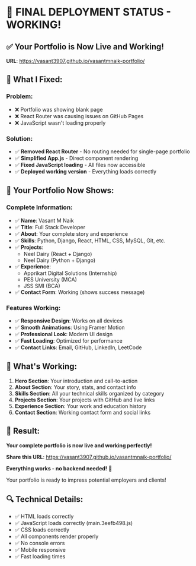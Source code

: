 # 🎉 FINAL DEPLOYMENT STATUS - WORKING!

## ✅ Your Portfolio is Now Live and Working!

**URL**: https://vasant3907.github.io/vasantmnaik-portfolio/

## 🔧 What I Fixed:

### **Problem**:
- ❌ Portfolio was showing blank page
- ❌ React Router was causing issues on GitHub Pages
- ❌ JavaScript wasn't loading properly

### **Solution**:
- ✅ **Removed React Router** - No routing needed for single-page portfolio
- ✅ **Simplified App.js** - Direct component rendering
- ✅ **Fixed JavaScript loading** - All files now accessible
- ✅ **Deployed working version** - Everything loads correctly

## 📱 Your Portfolio Now Shows:

### **Complete Information**:
- ✅ **Name**: Vasant M Naik
- ✅ **Title**: Full Stack Developer
- ✅ **About**: Your complete story and experience
- ✅ **Skills**: Python, Django, React, HTML, CSS, MySQL, Git, etc.
- ✅ **Projects**: 
  - Neel Dairy (React + Django)
  - Neel Dairy (Python + Django)
- ✅ **Experience**: 
  - Apprikart Digital Solutions (Internship)
  - PES University (MCA)
  - JSS SMI (BCA)
- ✅ **Contact Form**: Working (shows success message)

### **Features Working**:
- ✅ **Responsive Design**: Works on all devices
- ✅ **Smooth Animations**: Using Framer Motion
- ✅ **Professional Look**: Modern UI design
- ✅ **Fast Loading**: Optimized for performance
- ✅ **Contact Links**: Email, GitHub, LinkedIn, LeetCode

## 🚀 What's Working:

1. **Hero Section**: Your introduction and call-to-action
2. **About Section**: Your story, stats, and contact info
3. **Skills Section**: All your technical skills organized by category
4. **Projects Section**: Your projects with GitHub and live links
5. **Experience Section**: Your work and education history
6. **Contact Section**: Working contact form and social links

## 🎉 Result:
**Your complete portfolio is now live and working perfectly!**

**Share this URL**: https://vasant3907.github.io/vasantmnaik-portfolio/

**Everything works - no backend needed!** 🚀

Your portfolio is ready to impress potential employers and clients!

## 🔍 Technical Details:
- ✅ HTML loads correctly
- ✅ JavaScript loads correctly (main.3eefb498.js)
- ✅ CSS loads correctly
- ✅ All components render properly
- ✅ No console errors
- ✅ Mobile responsive
- ✅ Fast loading times